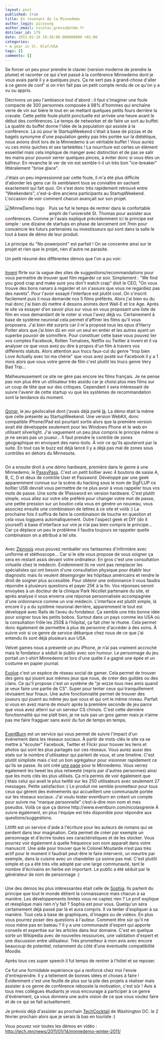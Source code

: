```yaml
---
layout: post
published: true
title: En revenant de la Minnedemo
author_login: picsoung
author_email: nicolas.grenie@utbm.fr
dotclear_id: 179
date: 2011-01-16 19:38:00.000000000 +01:00
categories:
- A year in St. Olaf/USA
tags: []
comments: []
---
```

<p>Se forcer un peu pour prendre le clavier (version moderne de prendre la plume) et raconter ce qui s'est passé à la conférence Minnedemo dont je vous avais parlé il y a quelques jours.
Ça ne sert pas à grand-chose d'aller à ce genre de conf' si on n’en fait pas un petit compte rendu de ce qu'on y a vu ou appris.</p>


<p>Décrivons un peu l'ambiance tout d'abord : il faut s'imaginer une foule compacte de 300 personnes composée à 98% d'hommes qui enchaîne verre de vin sur bière le tout en se mettant quelques petits fours derrière la cravate. Cette petite foule plutôt ponctuelle est arrivée une heure avant le début des conférences. Le temps de networker et de faire un sort au buffet. La qualité du buffet donne l'idée de la population qui assiste à la conférence. Là où pour le StartupWeekend c'était à base de pizzas et de bagels synonyme d'une population geeky pas très portée sur la diététique, nous avions droit lors de la Minnedemo à un véritable buffet ! Vous auriez vu ces minis quiches et ses tartelettes !
La nourriture est certes un élément essentiel mais cela implique de manger avec distinction et de pas se salir les mains pour pouvoir serrer quelques pinces, à éviter donc si vous êtes un bâfreur. En revanche le ver de vin est semble-t-il un très bon "ice-breaker" littéralement "brise glace".</p>


<p>J'étais un peu impressionné par cette foule, il m'a été plus difficile d'aborder les gens car ils semblaient tous se connaître en sachant exactement qui fait quoi. On s'est donc très rapidement retrouvé entre "Weekenders", c'est-à-dire anciens participants au StartupWeekend. L'occasion de voir comment chacun avançait sur son projet.</p>


<p><img src="/public/illus_billets/.minnedemo_m.jpg" alt="MinneDemo logo" style="float:left; margin: 0 1em 1em 0;" title="MinneDemo logo, janv. 2011" /></p>


<p>Puis se fut le temps de rentrer dans le confortable amphi de l'université St. Thomas pour assister aux conférences.
Comme je l'avais expliqué précédemment ici le principe est simple : une dizaine de startups en phase de lancement ont 7min pour convaincre les futurs partenaires ou investisseurs qui sont dans la salle le tout à base de démo de leur produit.</p>


<p>Le principe du "No powerpoint" est parfait ! On se concentre ainsi sur le projet et rien que le projet, rien d'autre ne parasite.</p>


<p>Un petit résumé des différentes démos que l'on a pu voir:</p>


<p><img src="http://www.inveni.com/content/images/repl-robot-algs.gif" alt="" /></p>


<p><a href="http://www.inveni.com" hreflang="en" title="Inveni">Inveni</a> flirte sur la vague des sites de suggestions/recommandations pour vous permettre de trouver quel film regarder ce soir.
Simplement : "We find you good crap and make sure you don't watch crap" dixit le CEO, "On vous trouve des bons nanars à regarder et on s'assure que vous ne regardiez pas des navets".
Pour l'avoir essayé l'interface est plutôt cool. On s'inscrit facilement puis il nous demande nos 5 films préférés. Alors j'ai bien eu du mal donc j'ai bien dû mettre 4 dessins animés dont Wall-E et Ice Age. Après le site va essayer d'en savoir plus sur vous en vous proposant une liste de film en vous demandant de le noter si vous l'avez déjà vu. Certainement à base de système neuronal cela permet d'affiner les films qu'il vous proposera. J'ai bien été surpris car il m'a proposé tous les opus d'Harry Potter alors que j’ai bien dû en voir un seul en entier et les autres ayant un superbe pouvoir de somnifère.
Pour constituer cette base vous pouvez lier vos comptes Facebook, Rotten Tomatoes, Netflix ou Twitter à Inveni et il va analyser ce que vous avez pu dire à propos d'un film à travers vos différents statuts. Alors attention aux trucs faux-cul du genre "trop bien Love Actually avec toi ma chérie" que vous avez posté sur Facebook il y a 1 mois alors que vous votre genre de film c'est plutôt les trucs genre Very Bad Trip…</p>


<p>Malheureusement ce site ne gère pas encore les films français. Je ne pense pas non plus être un utilisateur très assidu car je choisi plus mes films sur un coup de tête que sur des critiques.
Cependant il sera intéressant de suivre l'avenir de cette startup vu que les systèmes de recommandation sont la tendance du moment.</p>


<p><img src="http://qonqr.com/Content/img/NamePlateWithLogo.jpg" alt="" /></p>


<p><a href="http://qonqr.com/" hreflang="en">Qonqr</a>, le jeu géolocalisé dont j'avais déjà parlé <a href="/index.php?post/Je-Networke%2C-tu-networkes%2C-nous-networkons-%21" hreflang="en">là</a>. La démo était la même que celle présenté au StartupWeekend. Une version WebKit, donc compatible iPhone/iPad est pourtant sortie alors que la première version avait été développée seulement pour les Windows Phone et le web en utilisant silverlight.
J'ai vaguement un peu plus compris le principe même si je ne serais pas un joueur… Il faut prendre le contrôle de zones géographique en envoyant des nano-bots.
À voir ce qu'ils ajouteront par la suite. En tout cas le buzz est déjà lancé il y a déjà pas mal de zones sous contrôles en dehors du Minnesota.</p>


<p><img src="http://uberleethackerforce.deepgeek.us/news_pass.jpg" alt="" /></p>


<p>On a ensuite droit à une démo hardware, première dans le genre à une Minnedemo, le <a href="http://hobones.dogsoft.net/pas/" hreflang="en">PassyPass</a>. C'est un petit boîtier avec 4 boutons de saisie A, B, C, D et deux de contrôle User et Password. Développé par une geek apparemment connue sur la scène du hacking sous le nom de SigFLUP ce boîtier USB devrait vous permettre de ne plus avoir à vous rappeler tous vos mots de passe. Une sorte de 1Password en version hardware. C'est plutôt simple, vous allez sur votre site préféré pour changer votre mot de passe, une petite pression sur un bouton cela vous en génère un nouveau, vous associez ensuite une combinaison de lettres à ce site et voilà :)
La prochaine fois il suffira de faire la combinaison de touche en question et cela vous logguera automatiquement.
Outre l'aspect geek et DIY (do it yourself) à base d'interface sur vim je n’ai pas bien compris le principe… Car ça déplace un peu le problème il faudra toujours se rappeler quelle combinaison on a attribué à tel site.</p>


<p><img src="http://minnov8.com/wp-content/uploads/2010/01/zipnosis.jpg" alt="" /></p>


<p>Avec <a href="http://zipnosis.com" hreflang="en">Zipnosis</a> vous pouvez remballer vos fantasmes d'infirmière avec uniforme et stéthoscope… Car si le site vous propose de vous soigner ça sera en restant assis devant votre ordinateur. En gros c'est une consultation virtuelle chez le médecin. Évidemment ils ne vont pas remplacer les spécialistes qui ont besoin d'une consultation physique pour établir leur diagnostic mais ils veulent désengorger les hôpitaux américains et rendre le droit de soigner plus accessible. Pour obtenir une ordonnance il vous faudra répondre à plusieurs questions et payer 25€ à la fin. Vos réponses seront envoyées à un docteur de la clinique Park Nicollet partenaire du site, et après analyse il vous enverra une réponse personnalisée accompagnée d'une ordonnance comme un vrai médecin.
L'interface est plutôt simple, là encore il y a du système neuronal derrière, apparemment le tout est développé avec Rails de l’aveu du fondateur.
Ça semble une très bonne idée pour soigner tous les petits bobos. Surtout dans un pays comme les USA où la consultation frôle les 250$ à l'hôpital, ça fait cher le rhume. Cela permet donc également de permettre à plus de personne d'accéder à des soins. À suivre voir si ce genre de service débarque chez nous de ce que j'ai entendu ils sont déjà plusieurs aux USA.</p>


<p>Velvet games nous a présenté un jeu iPhone, je n’ai pas vraiment accroché mais le fondateur a séduit le public avec son humour. Le personnage du jeu portait un t-shirt Minnedemo et lors d'une quête il a gagné une épée et un costume en papier journal.</p>


<p><a href="http://evolvehq.com" hreflang="en">Evolve</a> c'est un espèce de réseau social de gamer. Cela permet de trouver des gens qui jouent aux mêmes jeux que nous, de créer des guildes ou des clans. Ce qu'il propose c'est un système de "je wizze tous mes amis quand je veux faire une partie de CS". Super pour tenter ceux qui tranquillement révisaient leur finaux. Une autre fonctionnalité permet de trouver des joueurs qui jouent au même jeu que vous et qui ont le même niveau. Parfait si vous en avez marre de mourir après la première seconde de jeu parce que vous avez atterri sur un serveur CS chinois.
C'est cette dernière fonctionnalité qui me plaît bien, je ne suis pas un gros gamer mais je n’aime pas me faire fragguer sans avoir du fun de temps en temps.</p>


<p><img src="http://www.eventburn.com/static/img/eventburn-logo.png" alt="" /></p>


<p><a href="http://www.eventburn.com/" hreflang="en">EventBurn</a> est un service qui vous permet de suivre l'impact d'un événement dans les réseaux sociaux. À partir de mots-clés le site va se mettre à "écouter" Facebook, Twitter et Flickr pour trouver les liens et photos qui sont les plus partagés sur ces réseaux. Vous aurez aussi des stats sur le nombre d'utilisateur qui parlent de vous, et une timeline. C'est plutôt simpliste mais c'est un bon agrégateur pour visionner rapidement ce qu'ils se passe.
Ils ont créé <a href="http://www.eventburn.com/minnestar" hreflang="en">une page</a> pour le Minnedemo. Vous verrez également les tweet les plus retweeté (repris par d'autres personnes) ainsi que les mots clés les plus utilisés. Ça m’a permis de voir également que j'étais celui qui avait le plus twitté sur les 250 utilisateurs avec seulement 27 messages. Petite satisfaction :)
Le produit me semble prometteur pour tous ceux qui gèrent des événements qui accueillent une communauté portée sur les réseaux sociaux. J'ai voulu tester eventburn en créant un compte pour suivre ma "marque personnelle" c’est-à-dire mon nom et mes pseudos. Voilà ce que ça donne http://www.eventburn.com/nicolasgrenie
À suivre également, en plus l'équipe est très disponible pour répondre aux questions/suggestions.</p>


<p>Litliftt est un service d'aide à l'écriture pour les auteurs de romans qui se perdent dans leur imagination. Cela permet de créer par exemple un personnage et d'écrire toutes ses caractéristiques et de les stocker. Vous pourrez voir également à quelle fréquence son nom apparaît dans votre manuscrit. Une aide pour trouver que le Colonel Moutarde n’est pas très actif pour le moment il faudrait peut-être le faire intervenir, un meurtre par exemple, dans la cuisine avec un chandelier ça sonne pas mal.
C'est plutôt simple et ça a été très vite adopté par une large communauté, tant le nombre d'écrivains en herbe est important.
Le public a été séduit par le générateur de nom de personnage :)</p>


<p><img src="http://sophia.org/images/logo_sophia-large.png?1295261862" alt="" /></p>


<p>Une des démos les plus intéressantes était celle de <a href="http://sophia.org/" hreflang="en">Sophia</a>. Ils partent du principe que tout le monde détient la connaissance mais chacun à sa manière. Les développements limités vous ne captez rien ? Le prof explique et réexplique mais rien n'y fait ? Sophia est pour vous. Quelqu'un sera certainement déjà passé par là et aura compris. Il va tenter d'expliquer à sa manière. Tout cela à base de graphiques, d'images ou de vidéos. En plus vous pourrez poser des questions à l'auteur. Comment être sûr qu'il ne nous mène pas en bateau ? Il y a une communauté d'expert qui apporte conseils et expertise sur les articles dans leur domaine. C'est en quelque sorte un Wikipedia avec de nouvelles ressources, une validation d'expert et une discussion entre utilisateur.
Très prometteur à mon avis avec encore beaucoup de potentiel, notamment du côté d'une éventuelle compatibilité Moodle.</p>


<p>Après tous ces super speech il fut temps de rentrer à l'hôtel et se reposer.</p>


<p>Ce fut une formidable expérience qui a renforcé chez moi l'envie d'entreprendre. Il y a tellement de bonnes idées et choses à faire ! Évidemment c'est une feuille de plus sur la pile des projets à réaliser mais assister à ce genre de conférence rebooste la motivation, c'est sûr !
Avis à tous mes collègues étudiants je vous encourage à participer à ce genre d'événement, ça vous donnera une autre vision de ce que vous voulez faire et de ce qui se fait actuellement.</p>


<p>Je prévois déjà d'assister au prochain <a href="http://techcocktaildcwinter2011.eventbrite.com/" hreflang="en">TechCocktail</a> de Washington DC. le 2 février prochain alors que je serais là bas en touriste :)</p>


<p>Vous pouvez voir toutes les démos en vidéo&nbsp;: <a href="http://tech.mn/news/2011/01/14/minnedemo-winter-2011/" hreflang="en">http://tech.mn/news/2011/01/14/minnedemo-winter-2011/</a></p>
